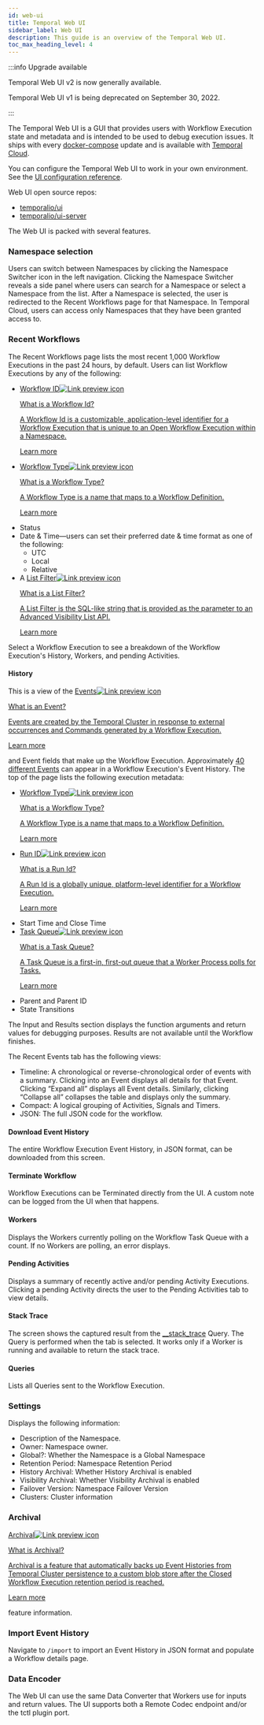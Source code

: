 ```yaml
---
id: web-ui
title: Temporal Web UI
sidebar_label: Web UI
description: This guide is an overview of the Temporal Web UI.
toc_max_heading_level: 4
---
```


<!-- THIS FILE IS GENERATED. DO NOT EDIT THIS FILE DIRECTLY -->

:::info Upgrade available

Temporal Web UI v2 is now generally available.

Temporal Web UI v1 is being deprecated on September 30, 2022.

:::

The Temporal Web UI is a GUI that provides users with Workflow Execution state and metadata and is intended to be used to debug execution issues.
It ships with every [docker-compose](/application-development/foundations#docker-compose) update and is available with [Temporal Cloud](/cloud).

You can configure the Temporal Web UI to work in your own environment.
See the [UI configuration reference](/references/ui-configuration).

Web UI open source repos:

- [temporalio/ui](https://github.com/temporalio/ui)
- [temporalio/ui-server](https://github.com/temporalio/ui-server)

The Web UI is packed with several features.

### Namespace selection

Users can switch between Namespaces by clicking the Namespace Switcher icon in the left navigation.
Clicking the Namespace Switcher reveals a side panel where users can search for a Namespace or select a Namespace from the list.
After a Namespace is selected, the user is redirected to the Recent Workflows page for that Namespace.
In Temporal Cloud, users can access only Namespaces that they have been granted access to.

### Recent Workflows

The Recent Workflows page lists the most recent 1,000 Workflow Executions in the past 24 hours, by default.
Users can list Workflow Executions by any of the following:

- <a class="tdlp" href="/workflows#workflow-id">Workflow ID<span class="tdlpiw"><img src="/img/link-preview-icon.svg" alt="Link preview icon" /></span><div class="tdlpc"><p class="tdlppt">What is a Workflow Id?</p><p class="tdlppd">A Workflow Id is a customizable, application-level identifier for a Workflow Execution that is unique to an Open Workflow Execution within a Namespace.</p><p class="tdlplm"><a href="/workflows#workflow-id">Learn more</a></p></div></a>
- <a class="tdlp" href="/workflows#workflow-type">Workflow Type<span class="tdlpiw"><img src="/img/link-preview-icon.svg" alt="Link preview icon" /></span><div class="tdlpc"><p class="tdlppt">What is a Workflow Type?</p><p class="tdlppd">A Workflow Type is a name that maps to a Workflow Definition.</p><p class="tdlplm"><a href="/workflows#workflow-type">Learn more</a></p></div></a>
- Status
- Date & Time—users can set their preferred date & time format as one of the following:
  - UTC
  - Local
  - Relative
- A <a class="tdlp" href="/visibility#list-filter">List Filter<span class="tdlpiw"><img src="/img/link-preview-icon.svg" alt="Link preview icon" /></span><div class="tdlpc"><p class="tdlppt">What is a List Filter?</p><p class="tdlppd">A List Filter is the SQL-like string that is provided as the parameter to an Advanced Visibility List API.</p><p class="tdlplm"><a href="/visibility#list-filter">Learn more</a></p></div></a>

Select a Workflow Execution to see a breakdown of the Workflow Execution's History, Workers, and pending Activities.

#### History

This is a view of the <a class="tdlp" href="/workflows#event">Events<span class="tdlpiw"><img src="/img/link-preview-icon.svg" alt="Link preview icon" /></span><div class="tdlpc"><p class="tdlppt">What is an Event?</p><p class="tdlppd">Events are created by the Temporal Cluster in response to external occurrences and Commands generated by a Workflow Execution.</p><p class="tdlplm"><a href="/workflows#event">Learn more</a></p></div></a> and Event fields that make up the Workflow Execution.
Approximately [40 different Events](/references/events) can appear in a Workflow Execution's Event History.
The top of the page lists the following execution metadata:

- <a class="tdlp" href="/workflows#workflow-type">Workflow Type<span class="tdlpiw"><img src="/img/link-preview-icon.svg" alt="Link preview icon" /></span><div class="tdlpc"><p class="tdlppt">What is a Workflow Type?</p><p class="tdlppd">A Workflow Type is a name that maps to a Workflow Definition.</p><p class="tdlplm"><a href="/workflows#workflow-type">Learn more</a></p></div></a>
- <a class="tdlp" href="/workflows#run-id">Run ID<span class="tdlpiw"><img src="/img/link-preview-icon.svg" alt="Link preview icon" /></span><div class="tdlpc"><p class="tdlppt">What is a Run Id?</p><p class="tdlppd">A Run Id is a globally unique, platform-level identifier for a Workflow Execution.</p><p class="tdlplm"><a href="/workflows#run-id">Learn more</a></p></div></a>
- Start Time and Close Time
- <a class="tdlp" href="/tasks#task-queue">Task Queue<span class="tdlpiw"><img src="/img/link-preview-icon.svg" alt="Link preview icon" /></span><div class="tdlpc"><p class="tdlppt">What is a Task Queue?</p><p class="tdlppd">A Task Queue is a first-in, first-out queue that a Worker Process polls for Tasks.</p><p class="tdlplm"><a href="/tasks#task-queue">Learn more</a></p></div></a>
- Parent and Parent ID
- State Transitions

The Input and Results section displays the function arguments and return values for debugging purposes.
Results are not available until the Workflow finishes.

The Recent Events tab has the following views:

- Timeline: A chronological or reverse-chronological order of events with a summary.
  Clicking into an Event displays all details for that Event.
  Clicking “Expand all” displays all Event details.
  Similarly, clicking “Collapse all” collapses the table and displays only the summary.
- Compact: A logical grouping of Activities, Signals and Timers.
- JSON: The full JSON code for the workflow.

#### Download Event History

The entire Workflow Execution Event History, in JSON format, can be downloaded from this screen.

#### Terminate Workflow

Workflow Executions can be Terminated directly from the UI.
A custom note can be logged from the UI when that happens.

#### Workers

Displays the Workers currently polling on the Workflow Task Queue with a count.
If no Workers are polling, an error displays.

#### Pending Activities

Displays a summary of recently active and/or pending Activity Executions.
Clicking a pending Activity directs the user to the Pending Activities tab to view details.

#### Stack Trace

The screen shows the captured result from the [\_\_stack_trace](/workflows#stack-trace-query) Query.
The Query is performed when the tab is selected.
It works only if a Worker is running and available to return the stack trace.

#### Queries

Lists all Queries sent to the Workflow Execution.

### Settings

Displays the following information:

- Description of the Namespace.
- Owner: Namespace owner.
- Global?: Whether the Namespace is a Global Namespace
- Retention Period: Namespace Retention Period
- History Archival: Whether History Archival is enabled
- Visibility Archival: Whether Visibility Archival is enabled
- Failover Version: Namespace Failover Version
- Clusters: Cluster information

### Archival

<a class="tdlp" href="/clusters#archival">Archival<span class="tdlpiw"><img src="/img/link-preview-icon.svg" alt="Link preview icon" /></span><div class="tdlpc"><p class="tdlppt">What is Archival?</p><p class="tdlppd">Archival is a feature that automatically backs up Event Histories from Temporal Cluster persistence to a custom blob store after the Closed Workflow Execution retention period is reached.</p><p class="tdlplm"><a href="/clusters#archival">Learn more</a></p></div></a> feature information.

### Import Event History

Navigate to `/import` to import an Event History in JSON format and populate a Workflow details page.

### Data Encoder

The Web UI can use the same Data Converter that Workers use for inputs and return values.
The UI supports both a Remote Codec endpoint and/or the tctl plugin port.
